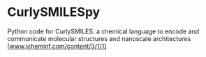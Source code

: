 CurlySMILESpy
=============

Python code for CurlySMILES. a chemical language to encode and communicate molecular structures and nanoscale architectures [www.jcheminf.com/content/3/1/1]